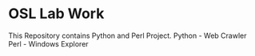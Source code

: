# OSL Lab Work

This Repository contains Python and Perl Project.
Python - Web Crawler
Perl - Windows Explorer
